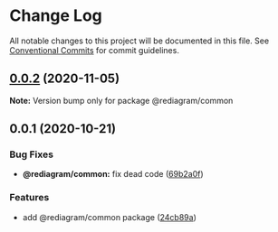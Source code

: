 # Change Log

All notable changes to this project will be documented in this file.
See [Conventional Commits](https://conventionalcommits.org) for commit guidelines.

## [0.0.2](https://github.com/kamiazya/rediagram/compare/@rediagram/common@0.0.1...@rediagram/common@0.0.2) (2020-11-05)

**Note:** Version bump only for package @rediagram/common





## 0.0.1 (2020-10-21)


### Bug Fixes

* **@rediagram/common:** fix dead code ([69b2a0f](https://github.com/kamiazya/rediagram/commit/69b2a0f95df6d01591e30c5db368eb28811f8df3))


### Features

* add @rediagram/common package ([24cb89a](https://github.com/kamiazya/rediagram/commit/24cb89a9bc31ac3f2731f7f399e0d9169d5f12bf))
